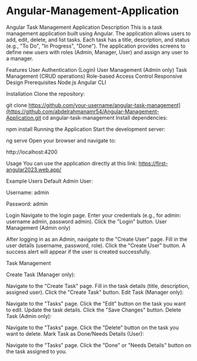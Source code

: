 # Angular-Management-Application
Angular Task Management Application
Description
This is a task management application built using Angular. The application allows users to add, edit, delete, and list tasks. Each task has a title, description, and status (e.g., "To Do", "In Progress", "Done"). The application provides screens to define new users with roles (Admin, Manager, User) and assign any user to a manager.

Features
User Authentication (Login)
User Management (Admin only)
Task Management (CRUD operations)
Role-based Access Control
Responsive Design
Prerequisites
Node.js 
Angular CLI 

Installation
Clone the repository:


git clone https://github.com/your-username/angular-task-management](https://github.com/abdelrahmanamr54/Angular-Management-Application.git
cd angular-task-management
Install dependencies:


npm install
Running the Application
Start the development server:


ng serve
Open your browser and navigate to:


http://localhost:4200


Usage
You can use the application directly at this link: https://first-angular2023.web.app/

Example Users
Default Admin User:

Username: admin


Password: admin


Login
Navigate to the login page.
Enter your credentials (e.g., for admin: username admin, password admin).
Click the "Login" button.
User Management (Admin only)


After logging in as an Admin, navigate to the "Create User" page.
Fill in the user details (username, password, role).
Click the "Create User" button.
A success alert will appear if the user is created successfully.




Task Management

Create Task (Manager only):

Navigate to the "Create Task" page.
Fill in the task details (title, description, assigned user).
Click the "Create Task" button.
Edit Task (Manager only):

Navigate to the "Tasks" page.
Click the "Edit" button on the task you want to edit.
Update the task details.
Click the "Save Changes" button.
Delete Task (Admin only):

Navigate to the "Tasks" page.
Click the "Delete" button on the task you want to delete.
Mark Task as Done/Needs Details (User):

Navigate to the "Tasks" page.
Click the "Done" or "Needs Details" button on the task assigned to you.
